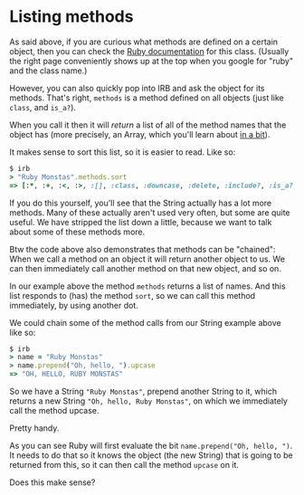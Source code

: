 # Listing methods

As said above, if you are curious what methods are defined on a certain object,
then you can check the [Ruby documentation](http://ruby-doc.org/core-2.2.0/)
for this class. (Usually the right page conveniently shows up at the top when
you google for "ruby" and the class name.)

However, you can also quickly pop into IRB and ask the object for its methods.
That's right, `methods` is a method defined on all objects (just like `class`,
and `is_a?`).

When you call it then it will *return* a list of all of the method names that
the object has (more precisely, an Array, which you'll learn about
[in a bit](/more_built_in_classes/arrays.html)).

It makes sense to sort this list, so it is easier to read. Like so:

```ruby
$ irb
> "Ruby Monstas".methods.sort
=> [:*, :+, :<, :>, :[], :class, :downcase, :delete, :include?, :is_a?, :length, :prepend, :start_with?]
```

If you do this yourself, you'll see that the String actually has a lot more
methods. Many of these actually aren't used very often, but some are quite
useful. We have stripped the list down a little, because we want to talk about
some of these methods more.

Btw the code above also demonstrates that methods can be "chained": When we
call a method on an object it will return another object to us. We can then
immediately call another method on that new object, and so on.

In our example above the method `methods` returns a list of names. And this
list responds to (has) the method `sort`, so we can call this method
immediately, by using another dot.

We could chain some of the method calls from our String example above like so:

```ruby
$ irb
> name = "Ruby Monstas"
> name.prepend("Oh, hello, ").upcase
=> "OH, HELLO, RUBY MONSTAS"
```

So we have a String `"Ruby Monstas"`, prepend another String to it, which
returns a new String `"Oh, hello, Ruby Monstas"`, on which we immediately call
the method upcase.

Pretty handy.

As you can see Ruby will first evaluate the bit `name.prepend("Oh, hello, ")`.
It needs to do that so it knows the object (the new String) that is going
to be returned from this, so it can then call the method `upcase` on it.

Does this make sense?
